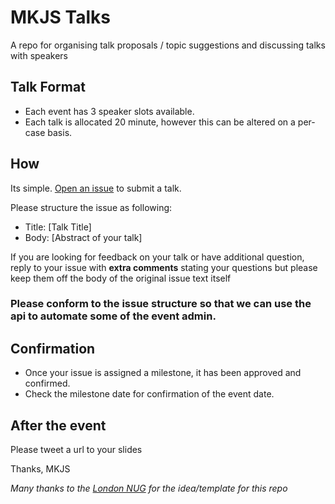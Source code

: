 # MKJS Talks

A repo for organising talk proposals / topic suggestions and discussing talks with speakers

## Talk Format

- Each event has 3 speaker slots available.  
- Each talk is allocated 20 minute, however this can be altered on a per-case basis.

## How
Its simple. [Open an issue](https://github.com/mkjs/talks/issues/new) to submit a talk.  

Please structure the issue as following:

- Title: [Talk Title]
- Body: [Abstract of your talk]

If you are looking for feedback on your talk or have additional question, reply to your issue with  **extra comments** stating your questions but please keep them off the body of the original issue text itself

### Please conform to the issue structure so that we can use the api to automate some of the event admin.

## Confirmation
- Once your issue is assigned a milestone, it has been approved and confirmed.  
- Check the milestone date for confirmation of the event date.

## After the event
Please tweet a url to your slides

Thanks,
MKJS

_Many thanks to the [London NUG](https://github.com/lnug) for the idea/template for this repo_

